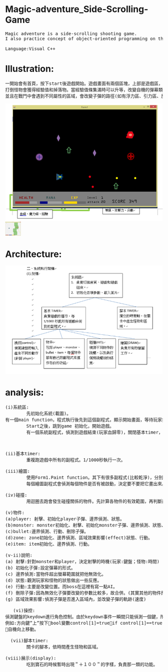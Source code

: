 # Magic-adventure_Side-Scrolling-Game
<pre>
Magic adventure is a side-scrolling shooting game. 
I also practice concept of object-oriented programming on this project.

Language:Visual C++ </pre>
# Illustration:
<pre>
一開始會有首頁，按下start後遊戲開始。遊戲畫面有兩個區塊，上部是遊戲區，下部是狀態區。Z鍵是普通攻擊，x鍵是強力攻擊。
打倒怪物會獲得經驗值和掉落物。當經驗值條集滿時可以升等，改變自機的彈幕類型，
並且在戰鬥中會遇到不同屬性的區域，會改變子彈的路徑(如有浮力區、引力區、反彈區等等)。
</pre>
![image](https://github.com/marsii1017/Magic-adventure_Side-Scrolling-Game/blob/master/Resources/magic_adventure.PNG)
<img src="https://github.com/marsii1017/Magic-adventure_Side-Scrolling-Game/blob/master/Resources/UI-1.jpg" width="50"> 
# Architecture:
![image](https://github.com/marsii1017/Magic-adventure_Side-Scrolling-Game/blob/master/Resources/Architecture%20of%20project.PNG)

# analysis:
<pre>
(i)系統區:
		先初始化系統(載圖)。
有一個main function，程式執行後先到這個副程式，顯示開始畫面，等待玩家按下start。
		Start之後，跳到game 初始化，開始遊戲。
		有一個系統副程式，偵測到遊戲結束(玩家血歸零)，關閉基本timer，顯示遊戲結束，等到玩家按下menu按鈕，跳回main。

	

(ii)基本timer:
		重複跑遊戲中所有的副程式。1/1000秒執行一次。

(iii)繪圖:
		使用Form1.Paint function。其下有很多副程式(比較乾淨)，分別負責不同物件的繪圖，方法是把指標丟過去這些副程式。
		每個繪圖副程式會偵測每個物件是否有被啟動，決定要不要把它畫出來。

(iv)碰撞:
		用迴圈去跑會發生碰撞關係的物件。先計算各物件的有效範圍，再判斷兩物件是否也碰撞，若有執行結果。

(v)物件:
(a)player: 射擊、初始化player子彈、邊界偵測、狀態。
(b)monster: monster初始化、射擊、初始化monster子彈、邊界偵測、狀態、行動(AI)。
(c)bullet:邊界偵測、行動、刪除子彈。
(d)zone: zone初始化、邊界偵測、區域效果影響(effect)狀態、行動。
(e)item: item初始化、邊界偵測、行動。

(v-ii)說明:
(a)	射擊:針對monster和player，決定射擊的時機(玩家:鍵盤；怪物:時間)
(b)	初始化子彈:設定彈幕的形式。
(c)	邊界偵測:當物件超出螢幕範圍就把他無效化。
(d)	狀態:觀測玩家和怪物的狀態做出一些反應。
(e)	行動:主要是改變位置。而boss在這裡有寫一點AI。
(f)	刪除子彈:因為無效化子彈要改變的參數比較多，故合併。(其實其他的物件應該也要比照辦理，但因為其他物件的參數影響不大就沒有)
(g)	區域效果影響:偵測子彈是否進入區域內，並改變子彈的軌跡(速度)
   
   (vi)操控:
偵測鍵盤的keydown進行角色控制。由於keydown事件一瞬間只能偵測一個鍵，所以透過操作變數達到目的。
例如:方向鍵”上”按下bool變數control[1]=trueif control[1]==true
自機向上移動。

  (vii)腳本timer:
		關卡的腳本，依時間產生怪物和區域。
	
(viii)展示(display):
		吃到寶石的時候暫時出現＂＋１００＂的字樣，負責那一類的功能。


</pre>
